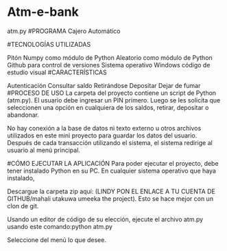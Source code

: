 # Atm-e-bank
atm.py
#PROGRAMA Cajero Automático

#TECNOLOGÍAS UTILIZADAS

Pitón
Numpy como módulo de Python
Aleatorio como módulo de Python
Github para control de versiones
Sistema operativo Windows
código de estudio visual
#CARACTERÍSTICAS

Autenticación
Consultar saldo
Retirándose
Depositar
Dejar de fumar
#PROCESO DE USO La carpeta del proyecto contiene un script de Python (atm.py). El usuario debe ingresar un PIN primero. Luego se les solicita que seleccionen una opción en cualquiera de los saldos, retirar, depositar o abandonar.

No hay conexión a la base de datos ni texto externo u otros archivos utilizados en este mini proyecto para guardar los datos del usuario. Después de cada transacción utilizando el sistema, el sistema redirige al usuario al menú principal.

#CÓMO EJECUTAR LA APLICACIÓN Para poder ejecutar el proyecto, debe tener instalado Python en su PC. En cualquier sistema operativo que haya instalado,

Descargue la carpeta zip aquí: (LINDY PON EL ENLACE A TU CUENTA DE GITHUB/mahali utakuwa umeeka the project). Esto se hace mejor con un clon de git.

Usando un editor de código de su elección, ejecute el archivo atm.py usando este comando:python atm.py

Seleccione del menú lo que desee.
